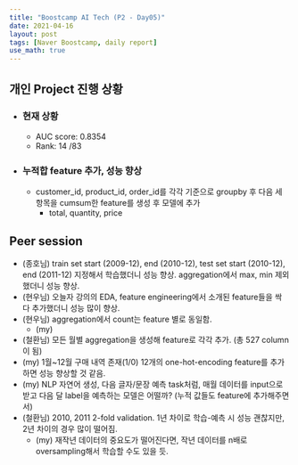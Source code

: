 ```yaml
---
title: "Boostcamp AI Tech (P2 - Day05)"
date: 2021-04-16
layout: post
tags: [Naver Boostcamp, daily report]
use_math: true
---
```

## 개인 Project 진행 상황
* ### 현재 상황
    * AUC score: 0.8354
    * Rank: 14 /83
* ### 누적합 feature 추가, 성능 향상
    * customer_id, product_id, order_id를 각각 기준으로 groupby 후 다음 세 항목을 cumsum한 feature를 생성 후 모델에 추가
        * total, quantity, price


## Peer session
* (종호님) train set start (2009-12), end (2010-12), test set start (2010-12), end (2011-12) 지정해서 학습했더니 성능 향상. aggregation에서 max, min 제외했더니 성능 향상.
* (현우님) 오늘자 강의의 EDA, feature engineering에서 소개된 feature들을 싹 다 추가했더니 성능 많이 향상.
* (현우님) aggregation에서 count는 feature 별로 동일함.
    * (my) 
* (철환님) 모든 월별 aggregation을 생성해 feature로 각각 추가. (총 527 column이 됨)
* (my) 1월~12월 구매 내역 존재(1/0) 12개의 one-hot-encoding feature를 추가하면 성능 향상할 것 같음.
* (my) NLP 자연어 생성, 다음 글자/문장 예측 task처럼, 매월 데이터를 input으로 받고 다음 달 label을 예측하는 모델은 어떨까? (누적 값들도 feature에 추가해주면서)
* (철환님) 2010, 2011 2-fold validation. 1년 차이로 학습-예측 시 성능 괜찮지만, 2년 차이의 경우 많이 떨어짐.
    * (my) 재작년 데이터의 중요도가 떨어진다면, 작년 데이터를 n배로 oversampling해서 학습할 수도 있을 듯.
<br><br>